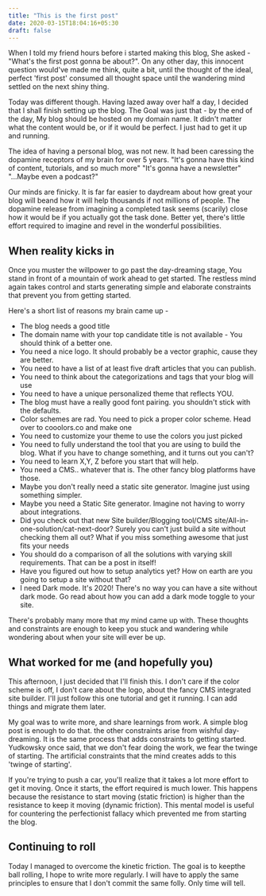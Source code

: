 ```yaml
---
title: "This is the first post"
date: 2020-03-15T18:04:16+05:30
draft: false
---
```


When I told my friend hours before i started making this blog, She asked - "What's the first post gonna be about?". On any other day, this innocent question would've made me think, quite a bit, until the thought of the ideal, perfect 'first post' consumed all thought space until the wandering mind settled on the next shiny thing. 

Today was different though. Having lazed away over half a day, I decided that I shall finish setting up the blog. The Goal was just that - by the end of the day, My blog should be hosted on my domain name. It didn't matter what the content would be, or if it would be perfect. I just had to get it up and running. 

The idea of having a personal blog, was not new. It had been caressing the dopamine receptors of my brain for over 5 years. "It's gonna have this kind of content, tutorials, and so much more" "It's gonna have a newsletter" "...Maybe even a podcast?"

Our minds are finicky. It is far far easier to daydream about how great your blog will beand how it will help thousands if not millions of people. The dopamine release from imagining a completed task seems (scarily) close how it would be if you actually got the task done. Better yet, there's little effort required to imagine and revel in the wonderful possibilities. 

## When reality kicks in

Once you muster the willpower to go past the day-dreaming stage, You stand in front of a mountain of work ahead to get started. The restless mind again takes control and starts generating simple and elaborate constraints that prevent you from getting started. 

Here's a short list of reasons my brain came up -
- The blog needs a good title
- The domain name with your top candidate title is not available - You should think of a better one. 
- You need a nice logo. It should probably be a vector graphic, cause they are better.
- You need to have a list of at least five draft articles that you can publish. 
- You need to think about the categorizations and tags that your blog will use
- You need to have a unique personalized theme that reflects YOU. 
- The blog must have a really good font pairing. you shouldn't stick with the defaults.
- Color schemes are rad. You need to pick a proper color scheme. Head over to cooolors.co and make one
- You need to customize your theme to use the colors you just picked
- You need to fully understand the tool that you are using to build the blog. What if you have to change something, and it turns out you can't? 
- You need to learn X,Y, Z before you start that will help. 
- You need a CMS.. whatever that is. The other fancy blog platforms have those. 
- Maybe you don't really need a static site generator. Imagine just using something simpler. 
- Maybe you need a Static Site generator. Imagine not having to worry about integrations. 
- Did you check out that new Site builder/Blogging tool/CMS site/All-in-one-solution/cat-next-door? Surely you can't just build a site without checking them all out? What if you miss something awesome that just fits your needs
- You should do a comparison of all the solutions with varying skill requirements. That can be a post in itself!
- Have you figured out how to setup analytics yet? How on earth are you going to setup a site without that? 
- I need Dark mode. It's 2020! There's no way you can have a site without dark mode. Go read about how you can add a dark mode toggle to your site. 

There's probably many more that my mind came up with. These thoughts and constraints are enough to keep you stuck and wandering while wondering about when your site will ever be up. 

## What worked for me (and hopefully you)

This afternoon, I just decided that I'll finish this. I don't care if the color scheme is off, I don't care about the logo, about the fancy CMS integrated site builder. I'll just follow this one tutorial and get it running. I can add things and migrate them later. 

My goal was to write more, and share learnings from work. A simple blog post is enough to do that. the other constraints arise from wishful day-dreaming. It is the same process that adds constraints to getting started. Yudkowsky once said, that we don't fear doing the work, we fear the twinge of starting. The artificial constraints that the mind creates adds to this 'twinge of starting'. 

If you're trying to push a car, you'll realize that it takes a lot more effort to get it moving. Once it starts, the effort required is much lower. This happens because the resistance to start moving (static friction) is higher than the resistance to keep it moving (dynamic friction). This mental model is useful for countering the perfectionist fallacy which prevented me from starting the blog.

## Continuing to roll 
Today I managed to overcome the kinetic friction. The goal is to keepthe ball rolling, I hope to write more regularly. I will have to apply the same principles to ensure that I don't commit the same folly. Only time will tell.
